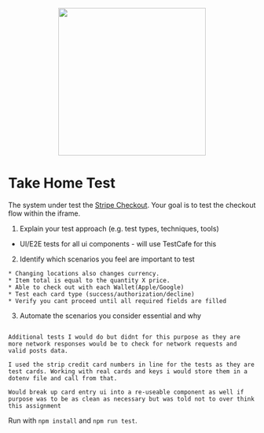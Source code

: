 
<div align="center">
    <p><img src="assets/moonpay-logo.svg" width="300" /></p>
</div>

# Take Home Test

The system under test the [Stripe Checkout](https://checkout.stripe.dev/preview). Your goal is to test the checkout flow within the iframe.

1. Explain your test approach (e.g. test types, techniques, tools)
  * UI/E2E tests for all ui components - will use TestCafe for this
2. Identify which scenarios you feel are important to test
  ```
  * Changing locations also changes currency.
  * Item total is equal to the quantity X price.
  * Able to check out with each Wallet(Apple/Google)
  * Test each card type (success/authorization/decline)
  * Verify you cant proceed until all required fields are filled
  ```
3. Automate the scenarios you consider essential and why

 ```I tested the above scenarios as i thought those were the most important in regards to testing for submission of the form.  

Additional tests I would do but didnt for this purpose as they are more network responses would be to check for network requests and valid posts data.  

I used the strip credit card numbers in line for the tests as they are test cards. Working with real cards and keys i would store them in a dotenv file and call from that.  

Would break up card entry ui into a re-useable component as well if purpose was to be as clean as necessary but was told not to over think this assignment
 ```

Run with `npm install` and `npm run test`.
